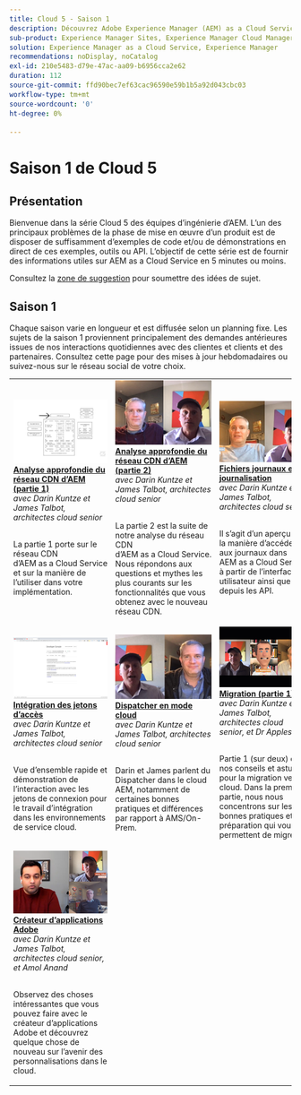 ```yaml
---
title: Cloud 5 - Saison 1
description: Découvrez Adobe Experience Manager (AEM) as a Cloud Service grâce aux ingénieures et ingénieurs experts d’Adobe qui l’ont créé et aux services experts qui le mettent en œuvre.
sub-product: Experience Manager Sites, Experience Manager Cloud Manager, Experience Manager Assets
solution: Experience Manager as a Cloud Service, Experience Manager
recommendations: noDisplay, noCatalog
exl-id: 210e5483-d79e-47ac-aa09-b6956cca2e62
duration: 112
source-git-commit: ffd90bec7ef63cac96590e59b1b5a92d043cbc03
workflow-type: tm+mt
source-wordcount: '0'
ht-degree: 0%

---
```


# Saison 1 de Cloud 5

## Présentation

Bienvenue dans la série Cloud 5 des équipes d’ingénierie d’AEM. L’un des principaux problèmes de la phase de mise en œuvre d’un produit est de disposer de suffisamment d’exemples de code et/ou de démonstrations en direct de ces exemples, outils ou API. L’objectif de cette série est de fournir des informations utiles sur AEM as a Cloud Service en 5 minutes ou moins.

Consultez la [zone de suggestion](https://forms.office.com/r/74P5Xz4UH0) pour soumettre des idées de sujet.

## Saison 1

Chaque saison varie en longueur et est diffusée selon un planning fixe. Les sujets de la saison 1 proviennent principalement des demandes antérieures issues de nos interactions quotidiennes avec des clientes et clients et des partenaires. Consultez cette page pour des mises à jour hebdomadaires ou suivez-nous sur le réseau social de votre choix.

<table>
  <tr>
   <td>
      <a href="./cloud5-aem-cdn-part1.md">
      <img alt="Réseau CDN AEM Partie 1" src="./imgs/001-thumb.png"/>
      </a>
      <div>
         <a href="./cloud5-aem-cdn-part1.md"><strong>Analyse approfondie du réseau CDN d’AEM (partie 1)</strong></a>
<br/><em>avec Darin Kuntze et James Talbot, architectes cloud senior</em>
      </div>
      <p>
        <br/>
La partie 1 porte sur le réseau CDN d’AEM as a Cloud Service et sur la manière de l’utiliser dans votre implémentation.
      </p>
     </td>   
     <td>
      <a href="./cloud5-aem-cdn-part2.md">
         <img alt="Réseau CDN AEM Partie 2" src="./imgs/002-thumb.png"/>
      </a>
      <div>
         <a href="./cloud5-aem-cdn-part2.md"><strong>Analyse approfondie du réseau CDN d’AEM (partie 2)</strong></a>
<br/><em>avec Darin Kuntze et James Talbot, architectes cloud senior</em>
      </div>
      <p>
        <br/>
La partie 2 est la suite de notre analyse du réseau CDN d’AEM as a Cloud Service. Nous répondons aux questions et mythes les plus courants sur les fonctionnalités que vous obtenez avec le nouveau réseau CDN.
      </p>
   </td>
     <td>
        <a href="./cloud5-aem-log-files.md">
            <img alt="Fichiers journaux et journalisation" src="./imgs/003-thumb.png"/>
        </a>
      <div>
         <a href="./cloud5-aem-log-files.md"><strong>Fichiers journaux et journalisation</strong></a>
<br/><em>avec Darin Kuntze et James Talbot, architectes cloud senior</em>
      </div>
      <p>
        <br/>
Il s’agit d’un aperçu de la manière d’accéder aux journaux dans AEM as a Cloud Service, à partir de l’interface utilisateur ainsi que depuis les API.
      </p>
   </td> 
  </tr>
  <tr>
   <td>
        <a href="./cloud5-getting-login-token-integrations.md">
            <img alt="Jetons d’accès" src="./imgs/004-thumb.png"/>
        </a>
      <div>
        <a href="./cloud5-getting-login-token-integrations.md"><strong>Intégration des jetons d’accès</strong></a>
<br/><em>avec Darin Kuntze et James Talbot, architectes cloud senior</em>
      </div>
      <p>
        <br/>
Vue d’ensemble rapide et démonstration de l’interaction avec les jetons de connexion pour le travail d’intégration dans les environnements de service cloud.
      </p>
     </td>   
     <td>
      <a href="./cloud5-aem-dispatcher-cloud.md">
      <img alt="Dispatcher en mode cloud" src="./imgs/005-thumb.png"/>
       </a>  
      <div>
        <a href="./cloud5-aem-dispatcher-cloud.md"><strong>Dispatcher en mode cloud</strong></a>
<br/><em>avec Darin Kuntze et James Talbot, architectes cloud senior</em>
      </div>
      <p>
        <br/>
Darin et James parlent du Dispatcher dans le cloud AEM, notamment de certaines bonnes pratiques et différences par rapport à AMS/On-Prem. 
      </p>
   </td>
     <td>
        <a href="./cloud5-aem-content-migration-part-1.md">
            <img alt="Migration (partie 1)" src="./imgs/006-thumb.png"/>
        </a>
      <div>
         <a href="./cloud5-aem-content-migration-part-1.md"><strong>Migration (partie 1)</strong></a>
<br/><em>avec Darin Kuntze et James Talbot, architectes cloud senior, et Dr Applesmith</em>
      </div>
      <p>
        <br/>
Partie 1 (sur deux) de nos conseils et astuces pour la migration vers le cloud. Dans la première partie, nous nous concentrons sur les bonnes pratiques et la préparation qui vous permettent de migrer.
      </p>
   </td> 
  </tr>
    <tr>
        <td>
            <a href="./cloud5-adobe-app-builder.md">
                <img alt="Créateur d’applications Adobe" src="./imgs/010-thumb.png"/>
            </a>
            <div>
                <a href="./cloud5-adobe-app-builder.md"><strong>Créateur d’applications Adobe</strong></a><br/>
<em>avec Darin Kuntze et James Talbot, architectes cloud senior, et Amol Anand</em>
            </div>
            <p><br/>
                Observez des choses intéressantes que vous pouvez faire avec le créateur d’applications Adobe et découvrez quelque chose de nouveau sur l’avenir des personnalisations dans le cloud.
            </p>
        </td>
        <td></td>
        <td></td>
    </tr>
</table>
